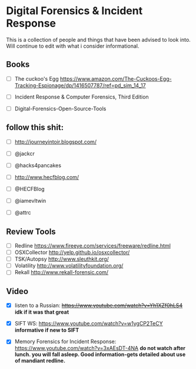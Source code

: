 # Digital Forensics & Incident Response

This is a collection of people and things that have been advised to look into. Will continue to edit with what i consider informational.

## Books
- [ ] The cuckoo's Egg https://www.amazon.com/The-Cuckoos-Egg-Tracking-Espionage/dp/1416507787/ref=pd_sim_14_17
- [ ] Incident Response & Computer Forensics, Third Edition
- [ ] Digital-Forensics-Open-Source-Tools
  
  
## follow this shit:
- [ ] http://journeyintoir.blogspot.com/
- [ ] @jackcr 
- [ ] @hacks4pancakes
- [ ] http://www.hecfblog.com/
- [ ] @HECFBlog
- [ ] @iamevltwin
- [ ] @attrc


## Review Tools
- [ ] Redline https://www.fireeye.com/services/freeware/redline.html
- [ ] OSXCollector http://yelp.github.io/osxcollector/
- [ ] TSK/Autopsy http://www.sleuthkit.org/
- [ ] Volatility http://www.volatilityfoundation.org/
- [ ] Rekall http://www.rekall-forensic.com/

## Video
- [X] listen to a Russian:
~~https://www.youtube.com/watch?v=Yh1XZf0hLS4~~
**idk if it was that great**

- [X] SIFT WS:
https://www.youtube.com/watch?v=w1ygCP2TeCY **informative if new to SIFT**

- [X] Memory Forensics for Incident Response:
https://www.youtube.com/watch?v=3xAEsDT-4NA **do not watch after lunch. you will fall asleep. Good information-gets detailed about use of mandiant redline.**

